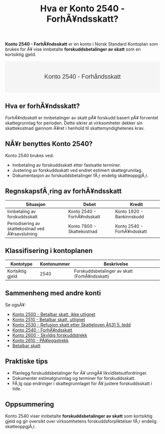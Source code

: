 ﻿---
title: "Hva er Konto 2540 - ForhÃ¥ndsskatt?"
meta_title: "2540-forhaandskatt"
meta_description: '**Konto 2540 - ForhÃ¥ndsskatt** er en konto i Norsk Standard Kontoplan som brukes for Ã¥ vise innbetalte **forskuddsbetalinger av skatt** som en kortsiktig gjel...'
slug: 2540-forhaandskatt
type: blog
layout: pages/single
---

**Konto 2540 - ForhÃ¥ndsskatt** er en konto i Norsk Standard Kontoplan som brukes for Ã¥ vise innbetalte **forskuddsbetalinger av skatt** som en kortsiktig gjeld.

![Illustrasjon av konto 2540 ForhÃ¥ndsskatt](2540-forhaandskatt-image.svg)

## Hva er forhÃ¥ndsskatt?

*ForhÃ¥ndsskatt* er innbetalinger av skatt pÃ¥ forskudd basert pÃ¥ forventet skattegrunnlag for perioden. Dette sikrer at virksomheter dekker sin skattekostnad gjennom Ã¥ret i henhold til skattemyndighetenes krav.

## NÃ¥r benyttes Konto 2540?

Konto 2540 brukes ved:

* Innbetaling av forskuddsskatt etter fastsatte terminer.
* Justering av forskuddsskatt ved endret estimert skattegrunnlag.
* Dokumentasjon av forskuddsbetalinger fÃ¸r endelig skatteoppgjÃ¸r.

## RegnskapsfÃ¸ring av forhÃ¥ndsskatt

| Situasjon                                     | Debet                                                      | Kredit                   |
|-----------------------------------------------|------------------------------------------------------------|--------------------------|
| Innbetaling av forskuddsskatt                 | Konto 2540 - ForhÃ¥ndsskatt                                  | Konto 1920 - Bankinnskudd |
| Periodisering av skattekostnad ved Ã¥rsavslutning | Konto 7800 - Skattekostnad                                  | Konto 2540 - ForhÃ¥ndsskatt |

## Klassifisering i kontoplanen

| Kontotype          | Kontonummer | Beskrivelse                                   |
|--------------------|-------------|-----------------------------------------------|
| Kortsiktig gjeld   | 2540        | Forskuddsbetalinger av skatt (ForhÃ¥ndsskatt)  |

## Sammenheng med andre konti

Se ogsÃ¥:

* [Konto 2500 - Betalbar skatt, ikke utlignet](/blogs/kontoplan/2500-betalbar-skatt-ikke-utlignet "Konto 2500 - Betalbar skatt, ikke utlignet")
* [Konto 2510 - Betalbar skatt, utlignet](/blogs/kontoplan/2510-betalbar-skatt-utlignet "Konto 2510 - Betalbar skatt, utlignet")
* [Konto 2530 - Refusjon skatt etter Skatteloven Â§31 5. ledd](/blogs/kontoplan/2530-refusjon-skatt-etter-skatteloven-31-5-ledd "Konto 2530 - Refusjon skatt etter Skatteloven Â§31 5. ledd")
* [Konto 2540 - ForhÃ¥ndsskatt](/blogs/kontoplan/2540-forhaandskatt "Konto 2540 - ForhÃ¥ndsskatt")
* [Konto 2600 - Skyldig forskuddstrekk](/blogs/kontoplan/2600-forskuddstrekk "Konto 2600 - Skyldig forskuddstrekk")
* [Konto 2610 - PÃ¥leggstrekk](/blogs/kontoplan/2610-paalleggstrekk "Konto 2610 - PÃ¥leggstrekk")
* [Betalbar skatt](/blogs/regnskap/betalbar-skatt "Betalbar skatt â€“ Komplett guide til beregning og hÃ¥ndtering")

## Praktiske tips

* Planlegg forskuddsbetalinger for Ã¥ unngÃ¥ likviditetsutfordringer.
* Dokumenter estimatgrunnlag og terminer for forskuddsskatt.
* FÃ¸lg opp endringer i skattegrunnlaget for Ã¥ justere forskuddsskatt i tide.

## Oppsummering

Konto 2540 viser innbetalte **forskuddsbetalinger av skatt** som kortsiktig gjeld og gir oversikt over virksomhetens forskuddsforpliktelser fÃ¸r endelig skatteoppgjÃ¸r.

